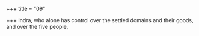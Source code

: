 +++
title = "09"

+++
Indra, who alone has control over the settled domains and their goods, and over the five people,